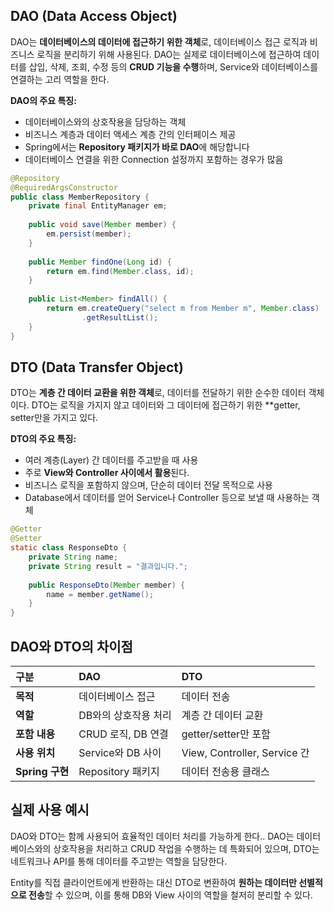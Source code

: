 ## DAO (Data Access Object)

DAO는 **데이터베이스의 데이터에 접근하기 위한 객체**로, 데이터베이스 접근 로직과 비즈니스 로직을 분리하기 위해 사용된다. DAO는 실제로 데이터베이스에 접근하여 데이터를 삽입, 삭제, 조회, 수정 등의 **CRUD 기능을 수행**하며, Service와 데이터베이스를 연결하는 고리 역할을 한다.

**DAO의 주요 특징:**

- 데이터베이스와의 상호작용을 담당하는 객체
- 비즈니스 계층과 데이터 액세스 계층 간의 인터페이스 제공
- Spring에서는 **Repository 패키지가 바로 DAO**에 해당합니다
- 데이터베이스 연결을 위한 Connection 설정까지 포함하는 경우가 많음

```java
@Repository
@RequiredArgsConstructor
public class MemberRepository {
    private final EntityManager em;
    
    public void save(Member member) {
        em.persist(member);
    }
    
    public Member findOne(Long id) {
        return em.find(Member.class, id);
    }
    
    public List<Member> findAll() {
        return em.createQuery("select m from Member m", Member.class)
                .getResultList();
    }
}
```


## DTO (Data Transfer Object)

DTO는 **계층 간 데이터 교환을 위한 객체**로, 데이터를 전달하기 위한 순수한 데이터 객체이다. DTO는 로직을 가지지 않고 데이터와 그 데이터에 접근하기 위한 **getter, setter만을 가지고 있다.

**DTO의 주요 특징:**

- 여러 계층(Layer) 간 데이터를 주고받을 때 사용
- 주로 **View와 Controller 사이에서 활용**된다.
- 비즈니스 로직을 포함하지 않으며, 단순히 데이터 전달 목적으로 사용
- Database에서 데이터를 얻어 Service나 Controller 등으로 보낼 때 사용하는 객체

```java
@Getter
@Setter
static class ResponseDto {
    private String name;
    private String result = "결과입니다.";
    
    public ResponseDto(Member member) {
        name = member.getName();
    }
}
```


## DAO와 DTO의 차이점

| 구분 | DAO | DTO |
| :-- | :-- | :-- |
| **목적** | 데이터베이스 접근 | 데이터 전송 |
| **역할** | DB와의 상호작용 처리 | 계층 간 데이터 교환 |
| **포함 내용** | CRUD 로직, DB 연결 | getter/setter만 포함 |
| **사용 위치** | Service와 DB 사이 | View, Controller, Service 간 |
| **Spring 구현** | Repository 패키지 | 데이터 전송용 클래스 |

## 실제 사용 예시

DAO와 DTO는 함께 사용되어 효율적인 데이터 처리를 가능하게 한다.. DAO는 데이터베이스와의 상호작용을 처리하고 CRUD 작업을 수행하는 데 특화되어 있으며, DTO는 네트워크나 API를 통해 데이터를 주고받는 역할을 담당한다.

Entity를 직접 클라이언트에게 반환하는 대신 DTO로 변환하여 **원하는 데이터만 선별적으로 전송**할 수 있으며, 이를 통해 DB와 View 사이의 역할을 철저히 분리할 수 있다.
